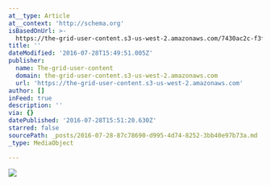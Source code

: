 ```yaml
---
at__type: Article
at__context: 'http://schema.org'
isBasedOnUrl: >-
  https://the-grid-user-content.s3-us-west-2.amazonaws.com/7430ac2c-f3f3-4cca-a08d-43f3a544f44d.jpg
title: ''
dateModified: '2016-07-28T15:49:51.005Z'
publisher:
  name: The-grid-user-content
  domain: the-grid-user-content.s3-us-west-2.amazonaws.com
  url: 'https://the-grid-user-content.s3-us-west-2.amazonaws.com'
author: []
inFeed: true
description: ''
via: {}
datePublished: '2016-07-28T15:51:20.630Z'
starred: false
sourcePath: _posts/2016-07-28-87c78690-d995-4d74-8252-3bb40e97b73a.md
_type: MediaObject

---
```

<article style=""><img src="https://the-grid-user-content.s3-us-west-2.amazonaws.com/7430ac2c-f3f3-4cca-a08d-43f3a544f44d.jpg" /></article>